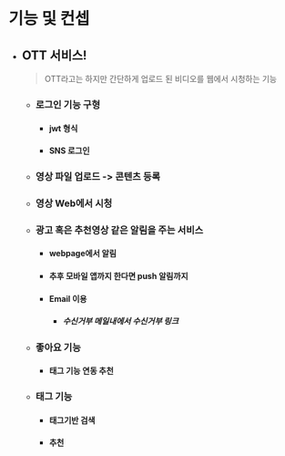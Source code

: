 # 기능 및 컨셉

-   ## OTT 서비스!

    > OTT라고는 하지만 간단하게 업로드 된 비디오를 웹에서 시청하는 기능

    -   ### 로그인 기능 구형

        -   #### jwt 형식
        -   #### SNS 로그인

    -   ### 영상 파일 업로드 -> 콘텐츠 등록
    -   ### 영상 Web에서 시청
    -   ### 광고 혹은 추천영상 같은 알림을 주는 서비스

        -   #### webpage에서 알림
        -   #### 추후 모바일 앱까지 한다면 push 알림까지
        -   #### Email 이용
            -   ##### 수신거부 메일내에서 수신거부 링크

    -   ### 좋아요 기능

        -   #### 태그 기능 연동 추천

    -   ### 태그 기능
        -   #### 태그기반 검색
        -   #### 추천
